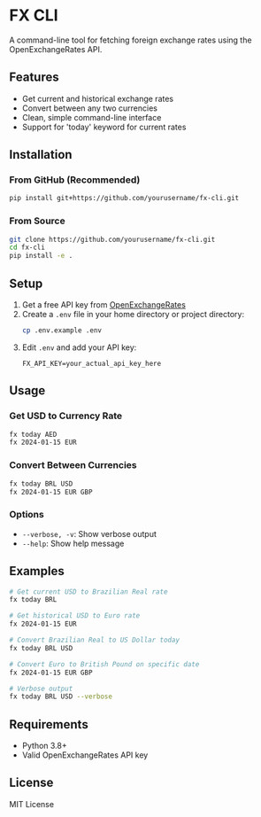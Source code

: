 # FX CLI

A command-line tool for fetching foreign exchange rates using the OpenExchangeRates API.

## Features

- Get current and historical exchange rates
- Convert between any two currencies
- Clean, simple command-line interface
- Support for 'today' keyword for current rates

## Installation

### From GitHub (Recommended)

```bash
pip install git+https://github.com/yourusername/fx-cli.git
```

### From Source

```bash
git clone https://github.com/yourusername/fx-cli.git
cd fx-cli
pip install -e .
```

## Setup

1. Get a free API key from [OpenExchangeRates](https://openexchangerates.org/signup)
2. Create a `.env` file in your home directory or project directory:
   ```bash
   cp .env.example .env
   ```
3. Edit `.env` and add your API key:
   ```
   FX_API_KEY=your_actual_api_key_here
   ```

## Usage

### Get USD to Currency Rate
```bash
fx today AED
fx 2024-01-15 EUR
```

### Convert Between Currencies
```bash
fx today BRL USD
fx 2024-01-15 EUR GBP
```

### Options
- `--verbose, -v`: Show verbose output
- `--help`: Show help message

## Examples

```bash
# Get current USD to Brazilian Real rate
fx today BRL

# Get historical USD to Euro rate
fx 2024-01-15 EUR

# Convert Brazilian Real to US Dollar today
fx today BRL USD

# Convert Euro to British Pound on specific date
fx 2024-01-15 EUR GBP

# Verbose output
fx today BRL USD --verbose
```

## Requirements

- Python 3.8+
- Valid OpenExchangeRates API key

## License

MIT License
